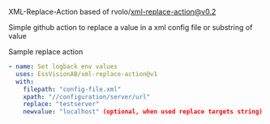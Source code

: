 XML-Replace-Action based of rvolo/xml-replace-action@v0.2

Simple github action to replace a value in a xml config file or substring of value

Sample replace action

```yaml
- name: Set logback env values
  uses: EssVisionAB/xml-replace-action@v1
  with:
    filepath: "config-file.xml"
    xpath: "//configuration/server/url"
    replace: "testserver"
    newvalue: "localhost" (optional, when used replace targets string)
```
